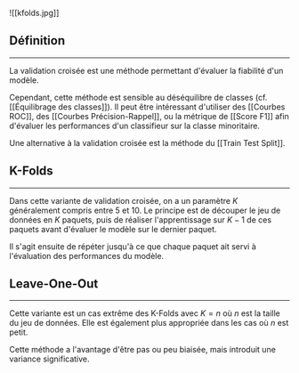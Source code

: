

![[kfolds.jpg]]
## Définition

<hr>

La validation croisée est une méthode permettant d'évaluer la fiabilité d'un modèle. 

Cependant, cette méthode est sensible au déséquilibre de classes (cf. [[Équilibrage des classes]]). Il peut être intéressant d'utiliser des [[Courbes ROC]], des [[Courbes Précision-Rappel]], ou la métrique de [[Score F1]] afin d'évaluer les performances d'un classifieur sur la classe minoritaire.

Une alternative à la validation croisée est la méthode du [[Train Test Split]].


## K-Folds

<hr>

Dans cette variante de validation croisée, on a un paramètre $K$ généralement compris entre 5 et 10. Le principe est de découper le jeu de données en $K$ paquets, puis de réaliser l'apprentissage sur $K-1$ de ces paquets avant d'évaluer le modèle sur le dernier paquet.

Il s'agit ensuite de répéter jusqu'à ce que chaque paquet ait servi à l'évaluation des performances du modèle.


## Leave-One-Out

<hr>

Cette variante est un cas extrême des K-Folds avec $K = n$ où $n$ est la taille du jeu de données. Elle est également plus appropriée dans les cas où $n$ est petit.

Cette méthode a l'avantage d'être pas ou peu biaisée, mais introduit une variance significative.